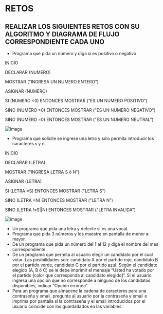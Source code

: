 # RETOS
## REALIZAR LOS SIGUIENTES RETOS CON SU ALGORITMO Y DIAGRAMA DE FLUJO CORRESPONDIENTE CADA UNO 

* Programa que pida un número y diga si es positivo o negativo

INICIO 


DECLARAR (NUMERO)

MOSTRAR ("INGRESA UN NUMERO ENTERO")

ASIGNAR (NUMERO)

SI (NUMERO <0) ENTONCES MOSTRAR ("ES UN NUMERO POSITIVO")

SINO (NUMERO >0) ENTONCES MOSTRAR ("ES UN NUMERO NEGATIVO")

SINO (NUMERO =0) ENTONCES MOSTRAR ("ES UN NUMERO NEUTRAL")

![image](https://user-images.githubusercontent.com/101203475/159043297-20661025-e65b-4fe9-921a-30f2cd31d911.png)


* Programa que solicite se ingrese una letra y sólo permita introducir los caracteres s y n.

INICIO

DECLARAR (LETRA)

MOSTRAR ("INGRESA LETRA S ó N")

ASIGNAR (LETRA)

SI (LETRA =S) ENTONCES MOSTRAR ("LETRA S")

SINO (LETRA =N) ENTONCES MOSTRAR ("LETRA N")

SINO (LETRA !=S||N) ENTONCES MOSTRAR ("LETRA INVALIDA")

![image](https://user-images.githubusercontent.com/101203475/159047886-3889ac01-399e-47c4-ba90-ee79a357ec4f.png)



* Un programa que pida una letra y detecte si es una vocal. 
* Programa que pida 3 números y los muestre en pantalla de menor a mayor.  
* De un programa que pida un número del 1 al 12 y diga el nombre del mes correspondiente.
* De un programa que permita al usuario elegir un candidato por el cual votar. Las posibilidades son: candidato A por el partido rojo, candidato B por el partido verde, candidato C por el partido azul. Según el candidato elegido (A, B ó C) se le debe imprimir el mensaje “Usted ha votado por el partido [color que corresponda al candidato elegido]”. Si el usuario ingresa una opción que no corresponde a ninguno de los candidatos disponibles, indicar “Opción errónea”.
* Para un programa que almacene la cadena de caracteres para una contraseña y email, pregunte al usuario por la contraseña y email e imprima por pantalla si la contraseña y el email introducidos por el usuario coincide con los guardadados en las variables.

